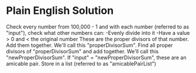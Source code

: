 # Plain English Solution
Check every number from 100,000 - 1 and with each number (referred to as "input"), check what other numbers can:
    -Evenly divide into it
    -Have a value > 0 and < the original number
These are the proper divisors of that number. Add them together. We'll call this "properDivisorSum".
Find all proper divisors of "properDivisorSum" and add together.  We'll call this "newProperDivisorSum".
If "input" = "newProperDivisorSum", these are an amicable pair. Store in a list (referred to as "amicablePairList")

